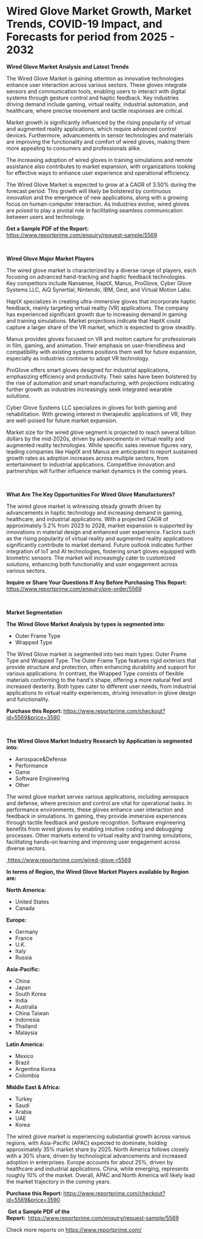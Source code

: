 <p><h1>Wired Glove Market Growth, Market Trends, COVID-19 Impact, and Forecasts for period from 2025 - 2032</h1></p><p><strong>Wired Glove Market Analysis and Latest Trends</strong></p>
<p><p>The Wired Glove Market is gaining attention as innovative technologies enhance user interaction across various sectors. These gloves integrate sensors and communication tools, enabling users to interact with digital systems through gesture control and haptic feedback. Key industries driving demand include gaming, virtual reality, industrial automation, and healthcare, where precise movement and tactile responses are critical.</p><p>Market growth is significantly influenced by the rising popularity of virtual and augmented reality applications, which require advanced control devices. Furthermore, advancements in sensor technologies and materials are improving the functionality and comfort of wired gloves, making them more appealing to consumers and professionals alike. </p><p>The increasing adoption of wired gloves in training simulations and remote assistance also contributes to market expansion, with organizations looking for effective ways to enhance user experience and operational efficiency. </p><p>The Wired Glove Market is expected to grow at a CAGR of 3.50% during the forecast period. This growth will likely be bolstered by continuous innovation and the emergence of new applications, along with a growing focus on human-computer interaction. As industries evolve, wired gloves are poised to play a pivotal role in facilitating seamless communication between users and technology.</p></p>
<p><strong>Get a Sample PDF of the Report:&nbsp;</strong> <a href="https://www.reportprime.com/enquiry/request-sample/5569?utm_campaign=3294&utm_medium=2&utm_source=Github&utm_content=ia&utm_term=19032025&utm_id=wired-glove">https://www.reportprime.com/enquiry/request-sample/5569</a></p>
<p>&nbsp;</p>
<p><strong>Wired Glove Major Market Players</strong></p>
<p><p>The wired glove market is characterized by a diverse range of players, each focusing on advanced hand-tracking and haptic feedback technologies. Key competitors include Nansense, HaptX, Manus, ProGlove, Cyber Glove Systems LLC, AiQ Synertial, Nintendo, IBM, Gest, and Virtual Motion Labs.</p><p>HaptX specializes in creating ultra-immersive gloves that incorporate haptic feedback, mainly targeting virtual reality (VR) applications. The company has experienced significant growth due to increasing demand in gaming and training simulations. Market projections indicate that HaptX could capture a larger share of the VR market, which is expected to grow steadily.</p><p>Manus provides gloves focused on VR and motion capture for professionals in film, gaming, and animation. Their emphasis on user-friendliness and compatibility with existing systems positions them well for future expansion, especially as industries continue to adopt VR technology.</p><p>ProGlove offers smart gloves designed for industrial applications, emphasizing efficiency and productivity. Their sales have been bolstered by the rise of automation and smart manufacturing, with projections indicating further growth as industries increasingly seek integrated wearable solutions.</p><p>Cyber Glove Systems LLC specializes in gloves for both gaming and rehabilitation. With growing interest in therapeutic applications of VR, they are well-poised for future market expansion.</p><p>Market size for the wired glove segment is projected to reach several billion dollars by the mid-2020s, driven by advancements in virtual reality and augmented reality technologies. While specific sales revenue figures vary, leading companies like HaptX and Manus are anticipated to report sustained growth rates as adoption increases across multiple sectors, from entertainment to industrial applications. Competitive innovation and partnerships will further influence market dynamics in the coming years.</p></p>
<p>&nbsp;</p>
<p><strong>What Are The Key Opportunities For Wired Glove Manufacturers?</strong></p>
<p><p>The wired glove market is witnessing steady growth driven by advancements in haptic technology and increasing demand in gaming, healthcare, and industrial applications. With a projected CAGR of approximately 5.2% from 2023 to 2028, market expansion is supported by innovations in material design and enhanced user experience. Factors such as the rising popularity of virtual reality and augmented reality applications significantly contribute to market demand. Future outlook indicates further integration of IoT and AI technologies, fostering smart gloves equipped with biometric sensors. The market will increasingly cater to customized solutions, enhancing both functionality and user engagement across various sectors.</p></p>
<p><strong>Inquire or Share Your Questions If Any Before Purchasing This Report:</strong> <a href="https://www.reportprime.com/enquiry/pre-order/5569?utm_campaign=3294&utm_medium=2&utm_source=Github&utm_content=ia&utm_term=19032025&utm_id=wired-glove">https://www.reportprime.com/enquiry/pre-order/5569</a></p>
<p>&nbsp;</p>
<p><strong>Market Segmentation</strong></p>
<p><strong>The Wired Glove Market Analysis by types is segmented into:</strong></p>
<p><ul><li>Outer Frame Type</li><li>Wrapped Type</li></ul></p>
<p><p>The Wired Glove market is segmented into two main types: Outer Frame Type and Wrapped Type. The Outer Frame Type features rigid exteriors that provide structure and protection, often enhancing durability and support for various applications. In contrast, the Wrapped Type consists of flexible materials conforming to the hand's shape, offering a more natural feel and increased dexterity. Both types cater to different user needs, from industrial applications to virtual reality experiences, driving innovation in glove design and functionality.</p></p>
<p><strong>Purchase this Report:&nbsp;</strong><a href="https://www.reportprime.com/checkout?id=5569&price=3590&utm_campaign=3294&utm_medium=2&utm_source=Github&utm_content=ia&utm_term=19032025&utm_id=wired-glove">https://www.reportprime.com/checkout?id=5569&price=3590</a></p>
<p>&nbsp;</p>
<p><strong>The Wired Glove Market Industry Research by Application is segmented into:</strong></p>
<p><ul><li>Aerospace&Defense</li><li>Performance</li><li>Game</li><li>Software Engineering</li><li>Other</li></ul></p>
<p><p>The wired glove market serves various applications, including aerospace and defense, where precision and control are vital for operational tasks. In performance environments, these gloves enhance user interaction and feedback in simulations. In gaming, they provide immersive experiences through tactile feedback and gesture recognition. Software engineering benefits from wired gloves by enabling intuitive coding and debugging processes. Other markets extend to virtual reality and training simulations, facilitating hands-on learning and improving user engagement across diverse sectors.</p></p>
<p><a href="https://www.reportprime.com/wired-glove-r5569?utm_campaign=3294&utm_medium=2&utm_source=Github&utm_content=ia&utm_term=19032025&utm_id=wired-glove">&nbsp;https://www.reportprime.com/wired-glove-r5569</a></p>
<p><strong>In terms of Region, the Wired Glove Market Players available by Region are:</strong></p>
<p>
    <p> <strong> North America: </strong>
        <ul>
            <li>United States</li>
            <li>Canada</li>
        </ul>
        </p> 
    <p> <strong> Europe: </strong>
        <ul>
            <li>Germany</li>
            <li>France</li>
            <li>U.K.</li>
            <li>Italy</li>
            <li>Russia</li>
        </ul>
        </p> 
    <p> <strong> Asia-Pacific: </strong>
        <ul>
            <li>China</li>
            <li>Japan</li>
            <li>South Korea</li>
            <li>India</li>
            <li>Australia</li>
            <li>China Taiwan</li>
            <li>Indonesia</li>
            <li>Thailand</li>
            <li>Malaysia</li>
        </ul>
        </p> 
    <p> <strong> Latin America: </strong>
        <ul>
            <li>Mexico</li>
            <li>Brazil</li>
            <li>Argentina Korea</li>
            <li>Colombia</li>
        </ul>
        </p> 
    <p> <strong> Middle East & Africa: </strong>
        <ul>
            <li>Turkey</li>
            <li>Saudi</li>
            <li>Arabia</li>
            <li>UAE</li>
            <li>Korea</li>
        </ul>
    </p>
    </p>
<p><p>The wired glove market is experiencing substantial growth across various regions, with Asia-Pacific (APAC) expected to dominate, holding approximately 35% market share by 2025. North America follows closely with a 30% share, driven by technological advancements and increased adoption in enterprises. Europe accounts for about 25%, driven by healthcare and industrial applications. China, while emerging, represents roughly 10% of the market. Overall, APAC and North America will likely lead the market trajectory in the coming years.</p></p>
<p><strong>Purchase this Report: </strong><a href="https://www.reportprime.com/checkout?id=5569&price=3590&utm_campaign=3294&utm_medium=2&utm_source=Github&utm_content=ia&utm_term=19032025&utm_id=wired-glove">https://www.reportprime.com/checkout?id=5569&price=3590</a></p>
<p>&nbsp;<strong>Get a Sample PDF of the Report:&nbsp;&nbsp;</strong><a href="https://www.reportprime.com/enquiry/request-sample/5569?utm_campaign=3294&utm_medium=2&utm_source=Github&utm_content=ia&utm_term=19032025&utm_id=wired-glove">https://www.reportprime.com/enquiry/request-sample/5569</a></p>
<p><strong></strong></p>
<p>Check more reports on <a href="https://www.reportprime.com/?utm_campaign=3294&utm_medium=2&utm_source=Github&utm_content=ia&utm_term=19032025&utm_id=wired-glove">https://www.reportprime.com/</a></p>